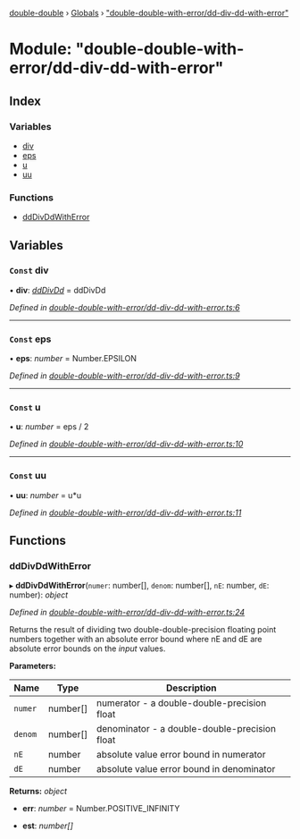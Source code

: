 [double-double](../README.md) › [Globals](../globals.md) › ["double-double-with-error/dd-div-dd-with-error"](_double_double_with_error_dd_div_dd_with_error_.md)

# Module: "double-double-with-error/dd-div-dd-with-error"

## Index

### Variables

* [div](_double_double_with_error_dd_div_dd_with_error_.md#const-div)
* [eps](_double_double_with_error_dd_div_dd_with_error_.md#const-eps)
* [u](_double_double_with_error_dd_div_dd_with_error_.md#const-u)
* [uu](_double_double_with_error_dd_div_dd_with_error_.md#const-uu)

### Functions

* [ddDivDdWithError](_double_double_with_error_dd_div_dd_with_error_.md#dddivddwitherror)

## Variables

### `Const` div

• **div**: *[ddDivDd](_double_double_binary_dd_div_dd_.md#dddivdd)* = ddDivDd

*Defined in [double-double-with-error/dd-div-dd-with-error.ts:6](https://github.com/FlorisSteenkamp/double-double/blob/bf93768/src/double-double-with-error/dd-div-dd-with-error.ts#L6)*

___

### `Const` eps

• **eps**: *number* = Number.EPSILON

*Defined in [double-double-with-error/dd-div-dd-with-error.ts:9](https://github.com/FlorisSteenkamp/double-double/blob/bf93768/src/double-double-with-error/dd-div-dd-with-error.ts#L9)*

___

### `Const` u

• **u**: *number* = eps / 2

*Defined in [double-double-with-error/dd-div-dd-with-error.ts:10](https://github.com/FlorisSteenkamp/double-double/blob/bf93768/src/double-double-with-error/dd-div-dd-with-error.ts#L10)*

___

### `Const` uu

• **uu**: *number* = u*u

*Defined in [double-double-with-error/dd-div-dd-with-error.ts:11](https://github.com/FlorisSteenkamp/double-double/blob/bf93768/src/double-double-with-error/dd-div-dd-with-error.ts#L11)*

## Functions

###  ddDivDdWithError

▸ **ddDivDdWithError**(`numer`: number[], `denom`: number[], `nE`: number, `dE`: number): *object*

*Defined in [double-double-with-error/dd-div-dd-with-error.ts:24](https://github.com/FlorisSteenkamp/double-double/blob/bf93768/src/double-double-with-error/dd-div-dd-with-error.ts#L24)*

Returns the result of dividing two double-double-precision floating point
numbers together with an absolute error bound where nE and dE are absolute
error bounds on the *input* values.

**Parameters:**

Name | Type | Description |
------ | ------ | ------ |
`numer` | number[] | numerator - a double-double-precision float |
`denom` | number[] | denominator - a double-double-precision float |
`nE` | number | absolute value error bound in numerator |
`dE` | number | absolute value error bound in denominator  |

**Returns:** *object*

* **err**: *number* = Number.POSITIVE_INFINITY

* **est**: *number[]*
